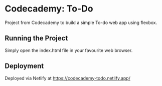 # Codecademy: To-Do 

Project from Codecademy to build a simple To-do web app using flexbox.

## Running the Project

Simply open the index.html file in your favourite web browser.

## Deployment

Deployed via Netlify at https://codecademy-todo.netlify.app/
